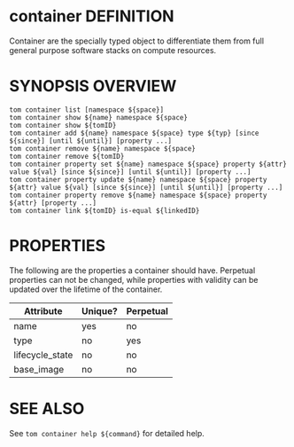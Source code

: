 # container DEFINITION

Container are the specially typed object to differentiate them
from full general purpose software stacks on compute resources.

# SYNOPSIS OVERVIEW

```
tom container list [namespace ${space}]
tom container show ${name} namespace ${space}
tom container show ${tomID}
tom container add ${name} namespace ${space} type ${typ} [since ${since}] [until ${until}] [property ...]
tom container remove ${name} namespace ${space}
tom container remove ${tomID}
tom container property set ${name} namespace ${space} property ${attr} value ${val} [since ${since}] [until ${until}] [property ...]
tom container property update ${name} namespace ${space} property ${attr} value ${val} [since ${since}] [until ${until}] [property ...]
tom container property remove ${name} namespace ${space} property ${attr} [property ...]
tom container link ${tomID} is-equal ${linkedID}
```

# PROPERTIES

The following are the properties a container should have.
Perpetual properties can not be changed, while properties with validity
can be updated over the lifetime of the container.

Attribute | Unique? | Perpetual
 -------- | ------- | ---------
name | yes | no
type | no | yes
lifecycle_state | no | no
base_image | no | no

# SEE ALSO

See `tom container help ${command}` for detailed help.
